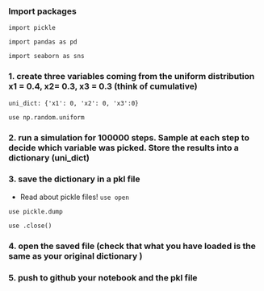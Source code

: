 ### Import packages
`import pickle`

`import pandas as pd`

`import seaborn as sns`

### 1. create three variables coming from the uniform distribution x1 = 0.4, x2= 0.3, x3 = 0.3 (think of cumulative)

`uni_dict: {'x1': 0, 'x2': 0, 'x3':0}`

`use np.random.uniform`


### 2. run a simulation for 100000 steps. Sample at each step to decide which variable was picked. Store the results into a dictionary (uni_dict) 



### 3. save the dictionary in a pkl file 
- Read about pickle files!
`use open`

`use pickle.dump`

`use .close()`

### 4. open the saved file  (check that what you have loaded is the same as your original dictionary )

### 5. push to github your notebook and the pkl file 

